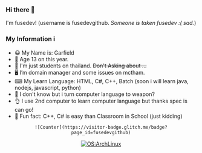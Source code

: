 ### Hi there 👋
I'm fusedev! (username is fusedevgithub. *Someone is taken fusedev :( sad.*)

### My Information ℹ️

- 😀 My Name is: Garfield
- 🌱 Age 13 on this year.
- 📕 I'm just students on thailand. ~~Don't Asking about ...~~
- 🖥️ I’m domain manager and some issues on mctham.
- ⌨  My Learn Language: HTML, C#, C++, Batch (soon i will learn java, nodejs, javascript, python)
- 🤔 I don't know but i turn computer language to weapon?
- 👌 I use 2nd computer to learn computer language but thanks spec is can go!
- 🤣 Fun fact: C++, C# is easy than Classroom in School (just kidding)

<div align="center">
    
    ![Counter](https://visitor-badge.glitch.me/badge?page_id=fusedevgithub)
    
    
[![OS:ArchLinux](https://img.shields.io/badge/OS-ArchLinux-blue?style=flat-square&logo=arch-linux)](https://archlinux.org)
    
</div>

